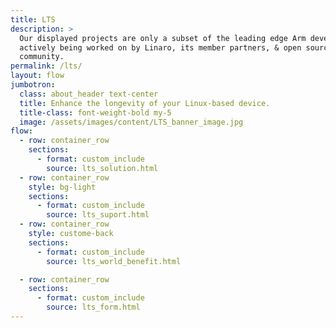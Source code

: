 ```yaml
---
title: LTS
description: >
  Our displayed projects are only a subset of the leading edge Arm developments
  actively being worked on by Linaro, its member partners, & open source
  community.
permalink: /lts/
layout: flow
jumbotron:
  class: about_header text-center
  title: Enhance the longevity of your Linux-based device.
  title-class: font-weight-bold my-5
  image: /assets/images/content/LTS_banner_image.jpg
flow:
  - row: container_row
    sections:
      - format: custom_include
        source: lts_solution.html
  - row: container_row
    style: bg-light
    sections:
      - format: custom_include
        source: lts_suport.html
  - row: container_row
    style: custome-back
    sections:
      - format: custom_include
        source: lts_world_benefit.html

  - row: container_row
    sections:
      - format: custom_include
        source: lts_form.html
---
```


